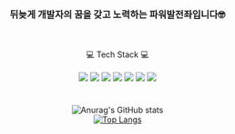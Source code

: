 
<br/>
<br/>
<div align="center">
<h3>뒤늦게 개발자의 꿈을 갖고 노력하는 파워발전좌입니다🤓</h3>
<br/><br/>
 💻 Tech Stack 💻
<br/><br/>
<img src="https://img.shields.io/badge/Java-007396?style=flat-square&logo=Java&logoColor=white"/> <img src="https://img.shields.io/badge/Spring Data JPA-28B4B4?style=flat-square&logo=Hibernate&logoColor=white"/> <img src="https://img.shields.io/badge/Spring-6DB33F?style=flat-square&logo=Spring&logoColor=white"/> <img src="https://img.shields.io/badge/Spring Boot-6DB33F?style=flat-square&logo=Spring Boot&logoColor=white"/> <img src="https://img.shields.io/badge/MySQL-4479A1?style=flat-square&logo=MySQL&logoColor=white"/> <img src="https://img.shields.io/badge/Spring Security-6DB33F?style=flat-square&logo=Spring Security&logoColor=white"/> <img src="https://img.shields.io/badge/Spring Data JPA-28B4B4?style=flat-square&logo=Hibernate&logoColor=white"/> 

#

![Anurag's GitHub stats](https://github-readme-stats.vercel.app/api?username=rrrstellarrr&show_icons=true&theme=radical)
<br/>
[![Top Langs](https://github-readme-stats.vercel.app/api/top-langs/?username=rrrstellarrr&layout=compact)](https://github.com/rrrstellarrr/github-readme-stats)
</div>
<!--
**rrrstellarrr/rrrstellarrr** is a ✨ _special_ ✨ repository because its `README.md` (this file) appears on your GitHub profile.

Here are some ideas to get you started:

- 🔭 I’m currently working on ...
- 🌱 I’m currently learning ...
- 👯 I’m looking to collaborate on ...
- 🤔 I’m looking for help with ...
- 💬 Ask me about ...
- 📫 How to reach me: ...
- 😄 Pronouns: ...
- ⚡ Fun fact: ...
-->
